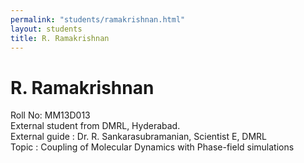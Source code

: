 ```yaml
---
permalink: "students/ramakrishnan.html"
layout: students
title: R. Ramakrishnan
---
```

# R. Ramakrishnan

Roll No: MM13D013  
External student from DMRL, Hyderabad.  
External guide : Dr. R. Sankarasubramanian, Scientist E, DMRL   
Topic : Coupling of Molecular Dynamics with Phase-field simulations   
